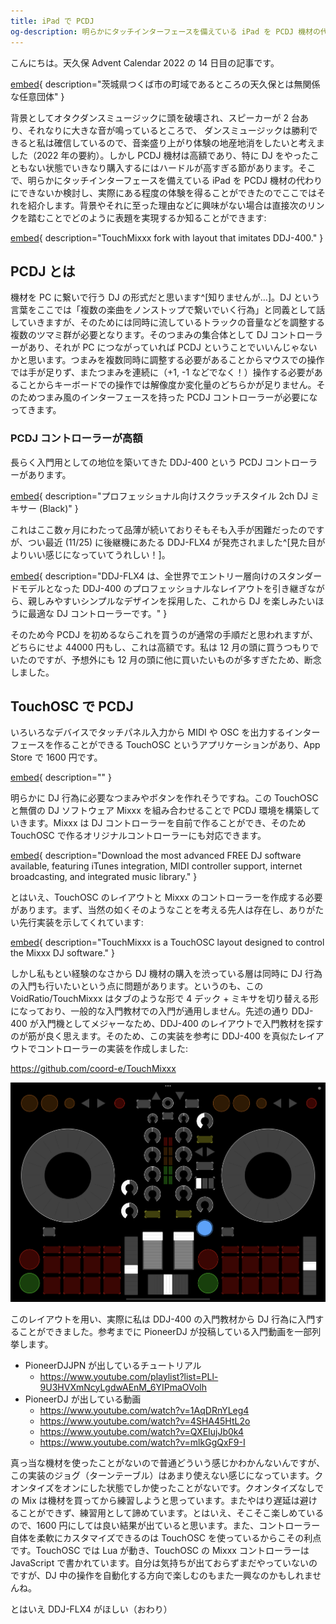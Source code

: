 ```yaml
---
title: iPad で PCDJ
og-description: 明らかにタッチインターフェースを備えている iPad を PCDJ 機材の代わりにできないか検討し、実際にある程度の体験を得ることができたのでここではそれを紹介します。
---
```


こんにちは。天久保 Advent Calendar 2022 の 14 日目の記事です。

[embed](https://adventar.org/calendars/8233 "天久保 Advent Calendar 2022 - Adventar"){ description="茨城県つくば市の町域であるところの天久保とは無関係な任意団体" }

背景としてオタクダンスミュージックに頭を破壊され、スピーカーが 2 台あり、それなりに大きな音が鳴っているところで、 ダンスミュージックは勝利できると私は確信しているので、音楽盛り上がり体験の地産地消をしたいと考えました（2022 年の要約）。しかし PCDJ 機材は高額であり、特に DJ をやったこともない状態でいきなり購入するにはハードルが高すぎる節があります。そこで、明らかにタッチインターフェースを備えている iPad を PCDJ 機材の代わりにできないか検討し、実際にある程度の体験を得ることができたのでここではそれを紹介します。背景やそれに至った理由などに興味がない場合は直接次のリンクを踏むことでどのように表題を実現するか知ることができます:

[embed](https://github.com/coord-e/TouchMixxx#installation "coord-e/TouchMixxx: TouchMixxx fork with layout that imitates DDJ-400"){ description="TouchMixxx fork with layout that imitates DDJ-400." }

## PCDJ とは

機材を PC に繋いで行う DJ の形式だと思います^[知りませんが…]。DJ という言葉をここでは「複数の楽曲をノンストップで繋いでいく行為」と同義として話していきますが、そのためには同時に流しているトラックの音量などを調整する複数のツマミ群が必要となります。そのつまみの集合体として DJ コントローラーがあり、それが PC につながっていれば PCDJ ということでいいんじゃないかと思います。つまみを複数同時に調整する必要があることからマウスでの操作では手が足りず、またつまみを連続に（+1, -1 などでなく！）操作する必要があることからキーボードでの操作では解像度か変化量のどちらかが足りません。そのためつまみ風のインターフェースを持った PCDJ コントローラーが必要になってきます。

### PCDJ コントローラーが高額

長らく入門用としての地位を築いてきた DDJ-400 という PCDJ コントローラーがあります。

[embed](https://www.pioneerdj.com/ja-jp/product/controller/ddj-400/black/overview/ "DDJ-400 - 2-channel DJ controller for rekordbox dj (Black)"){ description="プロフェッショナル向けスクラッチスタイル 2ch DJ ミキサー (Black)" }

これはここ数ヶ月にわたって品薄が続いておりそもそも入手が困難だったのですが、つい最近 (11/25) に後継機にあたる DDJ-FLX4 が発売されました^[見た目がよりいい感じになっていてうれしい！]。

[embed](https://www.pioneerdj.com/ja-jp/product/controller/ddj-flx4/black/overview/ "DDJ-FLX4 - マルチアプリ対応2ch DJコントローラー (Black)"){ description="DDJ-FLX4 は、全世界でエントリー層向けのスタンダードモデルとなった DDJ-400 のプロフェッショナルなレイアウトを引き継ぎながら、親しみやすいシンプルなデザインを採用した、これから DJ を楽しみたいほうに最適な DJ コントローラーです。" }

そのため今 PCDJ を初めるならこれを買うのが通常の手順だと思われますが、どちらにせよ 44000 円もし、これは高額です。私は 12 月の頭に買うつもりでいたのですが、予想外にも 12 月の頭に他に買いたいものが多すぎたため、断念しました。

## TouchOSC で PCDJ

いろいろなデバイスでタッチパネル入力から MIDI や OSC を出力するインターフェースを作ることができる TouchOSC というアプリケーションがあり、App Store で 1600 円です。

[embed](https://hexler.net/touchosc "TouchOSC | hexler.net"){ description="" }

明らかに DJ 行為に必要なつまみやボタンを作れそうですね。この TouchOSC と無償の DJ ソフトウェア Mixxx を組み合わせることで PCDJ 環境を構築していきます。Mixxx は DJ コントローラーを自前で作ることができ、そのため TouchOSC で作るオリジナルコントローラーにも対応できます。

[embed](https://mixxx.org/ "Mixxx - Free DJ Mixing Software App"){ description="Download the most advanced FREE DJ software available, featuring iTunes integration, MIDI controller support, internet broadcasting, and integrated music library." }

とはいえ、TouchOSC のレイアウトと Mixxx のコントローラーを作成する必要があります。まず、当然の如くそのようなことを考える先人は存在し、ありがたい先行実装を示してくれています:

[embed](https://github.com/VoidRatio/TouchMixxx "VoidRatio/TouchMixxx: TouchMixxx is a TouchOSC layout designed to control the Mixxx DJ software."){ description="TouchMixxx is a TouchOSC layout designed to control the Mixxx DJ software." }

しかし私もとい経験のなさから DJ 機材の購入を渋っている層は同時に DJ 行為の入門も行いたいという点に問題があります。というのも、この VoidRatio/TouchMixxx はタブのような形で 4 デック + ミキサを切り替える形になっており、一般的な入門教材での入門が通用しません。先述の通り DDJ-400 が入門機としてメジャーなため、DDJ-400 のレイアウトで入門教材を探すのが筋が良く思えます。そのため、この実装を参考に DDJ-400 を真似たレイアウトでコントローラーの実装を作成しました:

<https://github.com/coord-e/TouchMixxx>

![様子](https://github.com/coord-e/TouchMixxx/raw/ddj-400/DDJ-400.png)

このレイアウトを用い、実際に私は DDJ-400 の入門教材から DJ 行為に入門することができました。参考までに PioneerDJ が投稿している入門動画を一部列挙します。

- PioneerDJJPN が出しているチュートリアル
  - <https://www.youtube.com/playlist?list=PLl-9U3HVXmNcyLgdwAEnM_6YIPmaOVolh>
- PioneerDJ が出している動画
  - <https://www.youtube.com/watch?v=1AqDRnYLeg4>
  - <https://www.youtube.com/watch?v=4SHA45HtL2o>
  - <https://www.youtube.com/watch?v=QXEIujJb0k4>
  - <https://www.youtube.com/watch?v=mlkGgQxF9-I>

真っ当な機材を使ったことがないので普通どういう感じかわかんないんですが、この実装のジョグ（ターンテーブル）はあまり使えない感じになっています。クオンタイズをオンにした状態でしか使ったことがないです。クオンタイズなしでの Mix は機材を買ってから練習しようと思っています。またやはり遅延は避けることができず、練習用として諦めています。とはいえ、そこそこ楽しめているので、1600 円にしては良い結果が出ていると思います。また、コントローラー自体を柔軟にカスタマイズできるのは TouchOSC を使っているからこその利点です。TouchOSC では Lua が動き、TouchOSC の Mixxx コントローラーは JavaScript で書かれています。自分は気持ちが出ておらずまだやっていないのですが、DJ 中の操作を自動化する方向で楽しむのもまた一興なのかもしれませんね。

とはいえ DDJ-FLX4 がほしい（おわり）
